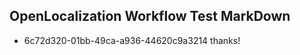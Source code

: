 ## OpenLocalization Workflow Test MarkDown
* 6c72d320-01bb-49ca-a936-44620c9a3214 thanks!

<!--HONumber=Aug16_HO3-->



